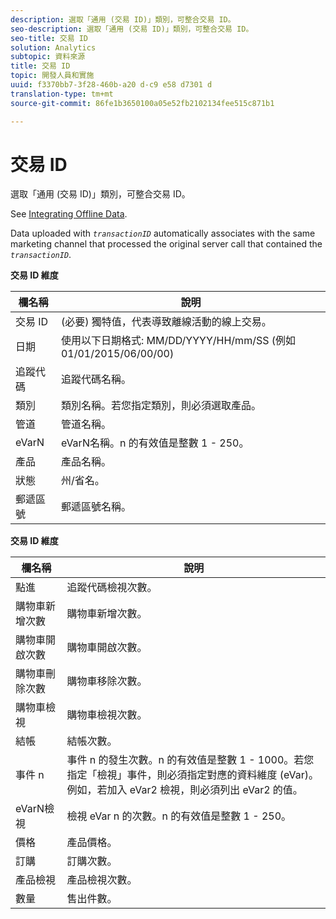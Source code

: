 ```yaml
---
description: 選取「通用 (交易 ID)」類別，可整合交易 ID。
seo-description: 選取「通用 (交易 ID)」類別，可整合交易 ID。
seo-title: 交易 ID
solution: Analytics
subtopic: 資料來源
title: 交易 ID
topic: 開發人員和實施
uuid: f3370bb7-3f28-460b-a20 d-c9 e58 d7301 d
translation-type: tm+mt
source-git-commit: 86fe1b3650100a05e52fb2102134fee515c871b1

---
```



# 交易 ID

選取「通用 (交易 ID)」類別，可整合交易 ID。

See [Integrating Offline Data](../../../import/c-data-sources/datasrc-integrating-offline-data.md#concept_B5C576220F1548B5A3A57112AA3960C6).

Data uploaded with *`transactionID`* automatically associates with the same marketing channel that processed the original server call that contained the *`transactionID`*.

**交易 ID 維度**

| 欄名稱 | 說明 |
|--- |--- |
| 交易 ID | (必要) 獨特值，代表導致離線活動的線上交易。 |
| 日期 | 使用以下日期格式: MM/DD/YYYY/HH/mm/SS (例如 01/01/2015/06/00/00) |
| 追蹤代碼 | 追蹤代碼名稱。 |
| 類別 | 類別名稱。若您指定類別，則必須選取產品。 |
| 管道 | 管道名稱。 |
| eVarN | eVarN名稱。n 的有效值是整數 1 - 250。 |
| 產品 | 產品名稱。 |
| 狀態 | 州/省名。 |
| 郵遞區號 | 郵遞區號名稱。 |

<p class="head"> <b>交易 ID 維度</b> </p>



| 欄名稱 | 說明 |
|--- |--- |
| 點進 | 追蹤代碼檢視次數。 |
| 購物車新增次數 | 購物車新增次數。 |
| 購物車開啟次數 | 購物車開啟次數。 |
| 購物車刪除次數 | 購物車移除次數。 |
| 購物車檢視 | 購物車檢視次數。 |
| 結帳 | 結帳次數。 |
| 事件 n | 事件 n 的發生次數。n 的有效值是整數 1 - 1000。若您指定「檢視」事件，則必須指定對應的資料維度 (eVar)。例如，若加入 eVar2 檢視，則必須列出 eVar2 的值。 |
| eVarN檢視 | 檢視 eVar n 的次數。n 的有效值是整數 1 - 250。 |
| 價格 | 產品價格。 |
| 訂購 | 訂購次數。 |
| 產品檢視 | 產品檢視次數。 |
| 數量 | 售出件數。 |